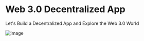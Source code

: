 # Web 3.0 Decentralized App
Let's Build a Decentralized App and Explore the Web 3.0 World

![image](https://github.com/user-attachments/assets/cdc98f3d-222c-4ca7-9a0c-a1914eb574b8)
